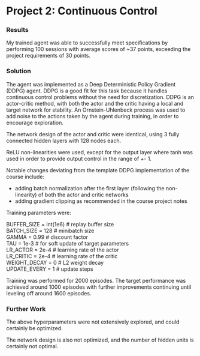 # Project 2: Continuous Control

### Results

My trained agent was able to successfully meet specifications by performing 100 sessions with average scores of ~37 points, exceeding the project requirements of 30 points.  

### Solution

The agent was implemented as a Deep Deterministic Policy Gradient (DDPG) agent. DDPG is a good fit for this task because it handles continuous control problems without the need for discretization. DDPG is an actor-critic method, with both the actor and the critic having a local and target network for stability. An Ornstein-Uhlenbeck process was used to add noise to the actions taken by the agent during training, in order to encourage exploration.  

The network design of the actor and critic were identical, using 3 fully connected hidden layers with 128 nodes each.  

ReLU non-linearities were used, except for the output layer where tanh was used in order to provide output control in the range of +\- 1.

Notable changes deviating from the template DDPG implementation of the course include:

* adding batch normalization after the first layer (following the non-linearity) of both the actor and critic networks  
* adding gradient clipping as recommended in the course project notes  

Training parameters were:  

BUFFER_SIZE = int(1e6)  # replay buffer size  
BATCH_SIZE = 128        # minibatch size  
GAMMA = 0.99            # discount factor  
TAU = 1e-3              # for soft update of target parameters  
LR_ACTOR = 2e-4         # learning rate of the actor   
LR_CRITIC = 2e-4        # learning rate of the critic  
WEIGHT_DECAY = 0        # L2 weight decay  
UPDATE_EVERY = 1        # update steps  

Training was performed for 2000 episodes. The target performance was achieved around 1000 episodes with further improvements continuing until leveling off around 1600 episodes.  

### Further Work

The above hyperparameters were not extensively explored, and could certainly be optimized.  

The network design is also not optimized, and the number of hidden units is certainly not optimal.  
